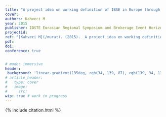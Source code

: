 ```yaml
---
title: "A project idea on working definition of IBSE in Europe through artificial intelligence"
cover:
authors: Kahveci M
year: 2015
publisher: IOSTE Eurasian Regional Symposium and Brokerage Event Horizon 2020
projectid:
ref: "[Kahveci M](/murat). (2015). _A project idea on working definition of IBSE in Europe through artificial intelligence_. Paper presented at the IOSTE Eurasian Regional Symposium and Brokerage Event Horizon 2020, Istanbul, Turkey. April 24 – 26, 2015."
pdf:
doi:
conference: true


# mode: immersive
header:
 background: 'linear-gradient(135deg, rgb(34, 139, 87), rgb(139, 34, 139))' 
# article_header:
#   type: cover
#   image:
#     src: 
wip: true # work in progress 
---
```


{% include citation.html %}